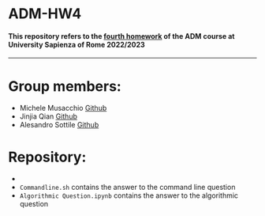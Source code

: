 # ADM-HW4

#### This repository refers to the [fourth homework](https://github.com/lucamaiano/ADM/tree/master/2022/Homework_4) of the ADM course at University Sapienza of Rome 2022/2023
---
# Group members:
* Michele Musacchio [Github]()
* Jinjia Qian [Github](https://github.com/vicqian0628)
* Alesandro Sottile [Github](https://github.com/Sottix99)
# Repository:
*
* `Commandline.sh` contains the answer to the command line question
* `Algorithmic Question.ipynb` contains the answer to the algorithmic question
